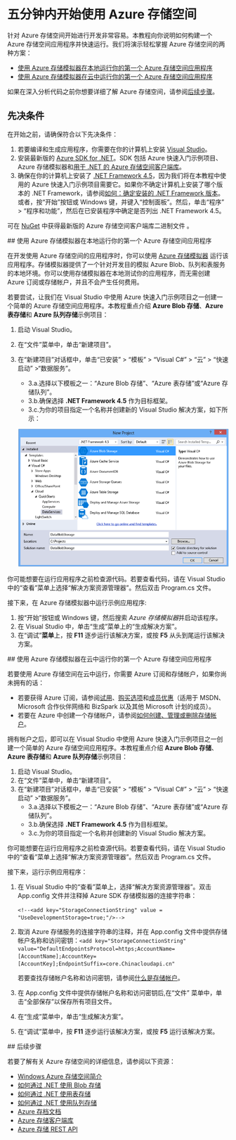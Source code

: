 <properties 
	pageTitle="五分钟内开始使用 Azure 存储空间 | Windows Azure" 
	description="使用 Azure 快速入门、Visual Studio 和 Azure 存储模拟器快速掌握 Windows Azure Blob、表和队列。在五分钟内运行你的第一个 Azure 存储空间应用程序。" 
	services="storage" 
	documentationCenter=".net" 
	authors="tamram" 
	manager="adinah" 
	editor=""/>

<tags 
	ms.service="storage" 
	ms.date="09/28/2015" 
	wacn.date="12/11/2015"/>

# 五分钟内开始使用 Azure 存储空间 

针对 Azure 存储空间开始进行开发非常容易。本教程向你说明如何构建一个 Azure 存储空间应用程序并快速运行。我们将演示轻松掌握 Azure 存储空间的两种方案：

- [使用 Azure 存储模拟器在本地运行你的第一个 Azure 存储空间应用程序](#run-your-first-azure-storage-application-locally-against-the-azure-storage-emulator)
- [使用 Azure 存储模拟器在云中运行你的第一个 Azure 存储空间应用程序](#run-your-first-azure-storage-application-against-azure-storage-in-the-cloud)

如果在深入分析代码之前你想要详细了解 Azure 存储空间，请参阅[后续步骤](#next-steps)。

## 先决条件

在开始之前，请确保符合以下先决条件：

1. 若要编译和生成应用程序，你需要在你的计算机上安装 [Visual Studio](https://www.visualstudio.com/)。 
2. 安装最新版的 [Azure SDK for .NET](/downloads/)。SDK 包括 Azure 快速入门示例项目、Azure 存储模拟器和[用于 .NET 的 Azure 存储空间客户端库](https://msdn.microsoft.com/zh-cn/library/azure/wa_storage_30_reference_home.aspx)。
3. 确保在你的计算机上安装了 [.NET Framework 4.5](http://www.microsoft.com/download/details.aspx?id=30653)，因为我们将在本教程中使用的 Azure 快速入门示例项目需要它。如果你不确定计算机上安装了哪个版本的 .NET Framework，请参阅[如何：确定安装的 .NET Framework 版本](https://msdn.microsoft.com/zh-cn/vstudio/hh925568.aspx)。或者，按“开始”按钮或 Windows 键，并键入“控制面板”。然后，单击“程序” > “程序和功能”，然后在已安装程序中确定是否列出 .NET Framework 4.5。

可在 [NuGet](https://www.nuget.org/packages/WindowsAzure.Storage/) 中获得最新版的 Azure 存储空间客户端库二进制文件 。


##<a id="run-your-first-azure-storage-application-locally-against-the-azure-storage-emulator"></a> 使用 Azure 存储模拟器在本地运行你的第一个 Azure 存储空间应用程序

在开发使用 Azure 存储空间的应用程序时，你可以使用 [Azure 存储模拟器](/documentation/articles/storage-use-emulator) 运行该应用程序。存储模拟器提供了一个针对开发目的模拟 Azure Blob、队列和表服务的本地环境。你可以使用存储模拟器在本地测试你的应用程序，而无需创建 Azure 订阅或存储帐户，并且不会产生任何费用。

若要尝试，让我们在 Visual Studio 中使用 Azure 快速入门示例项目之一创建一个简单的 Azure 存储空间应用程序。本教程重点介绍 **Azure Blob 存储**、**Azure 表存储**和 **Azure 队列存储**示例项目：

1. 启动 Visual Studio。
2. 在“文件”菜单中，单击“新建项目”。
3. 在“新建项目”对话框中，单击“已安装” > “模板” > “Visual C#” > “云” > “快速启动” >“数据服务”。
	- 3.a.选择以下模板之一：“Azure Blob 存储”、“Azure 表存储”或“Azure 存储队列”。 
	- 3.b.确保选择 **.NET Framework 4.5** 作为目标框架。	
	- 3.c.为你的项目指定一个名称并创建新的 Visual Studio 解决方案，如下所示：
	
	![Azure 快速入门][Image1]

你可能想要在运行应用程序之前检查源代码。若要查看代码，请在 Visual Studio 中的“查看”菜单上选择“解决方案资源管理器”。然后双击 Program.cs 文件。

接下来，在 Azure 存储模拟器中运行示例应用程序:

1.	按“开始”按钮或 Windows 键，然后搜索 *Azure 存储模拟器*并启动该程序。
2.	在 Visual Studio 中，单击“生成”菜单上的“生成解决方案”。 
3.	在“调试”**菜单**上，按 **F11** 逐步运行该解决方案，或按 **F5** 从头到尾运行该解决方案。

##<a id="run-your-first-azure-storage-application-against-azure-storage-in-the-cloud"></a> 使用 Azure 存储模拟器在云中运行你的第一个 Azure 存储空间应用程序

若要使用 Azure 存储空间在云中运行，你需要 Azure 订阅和存储帐户，如果你尚未拥有的话：

- 若要获得 Azure 订阅，请参阅[试用](/pricing/1rmb-trial/)、[购买选项](/pricing/purchase-options/)和[成员优惠](/pricing/member-offers/)（适用于 MSDN、Microsoft 合作伙伴网络和 BizSpark 以及其他 Microsoft 计划的成员）。
- 若要在 Azure 中创建一个存储帐户，请参阅[如何创建、管理或删除存储帐户](/documentation/articles/storage-create-storage-account)。

拥有帐户之后，即可以在 Visual Studio 中使用 Azure 快速入门示例项目之一创建一个简单的 Azure 存储空间应用程序。本教程重点介绍 **Azure Blob 存储**、**Azure 表存储**和 **Azure 队列存储**示例项目：

1. 启动 Visual Studio。
2. 在“文件”菜单中，单击“新建项目”。
3. 在“新建项目”对话框中，单击“已安装” > “模板” > “Visual C#” > “云” > “快速启动” >“数据服务”。
	- 3\.a.选择以下模板之一：“Azure Blob 存储”、“Azure 表存储”或“Azure 存储队列”。
	- 3\.b.确保选择 **.NET Framework 4.5** 作为目标框架。
	- 3\.c.为你的项目指定一个名称并创建新的 Visual Studio 解决方案。 

你可能想要在运行应用程序之前检查源代码。若要查看代码，请在 Visual Studio 中的“查看”菜单上选择“解决方案资源管理器”。然后双击 Program.cs 文件。

接下来，运行示例应用程序：

1.	在 Visual Studio 中的“查看”菜单上，选择“解决方案资源管理器”。双击 App.config 文件并注释掉 Azure SDK 存储模拟器的连接字符串：

	`<!--<add key="StorageConnectionString" value = "UseDevelopmentStorage=true;"/>-->`

2.	取消 Azure 存储服务的连接字符串的注释，并在 App.config 文件中提供存储帐户名称和访问密钥：`<add key="StorageConnectionString" value="DefaultEndpointsProtocol=https;AccountName=[AccountName];AccountKey=[AccountKey];EndpointSuffix=core.Chinacloudapi.cn"`

	若要查找存储帐户名称和访问密钥，请参阅[什么是存储帐户](/documentation/articles/storage-create-storage-account)。 

3.	在 App.config 文件中提供存储帐户名称和访问密钥后,在“文件” 菜单中，单击“全部保存”以保存所有项目文件。
4.	在“生成”菜单中，单击“生成解决方案”。
5.	在“调试”菜单中，按 **F11** 逐步运行该解决方案，或按 **F5** 运行该解决方案。


##<a id="next-steps"></a> 后续步骤

若要了解有关 Azure 存储空间的详细信息，请参阅以下资源：

* [Windows Azure 存储空间简介](/documentation/articles/storage-introduction)
* [如何通过 .NET 使用 Blob 存储](/documentation/articles/storage-dotnet-how-to-use-blobs)
* [如何通过 .NET 使用表存储](/documentation/articles/storage-dotnet-how-to-use-tables)
* [如何通过 .NET 使用队列存储](/documentation/articles/storage-dotnet-how-to-use-queues)
* [Azure 存档文档](/documentation/services/storage/)
* [Azure 存储客户端库](https://msdn.microsoft.com/zh-cn/library/azure/wa_storage_30_reference_home.aspx)
* [Azure 存储 REST API](https://msdn.microsoft.com/zh-cn/library/azure/dd179355.aspx)

[Image1]: ./media/storage-getting-started-guide/QuickStart.png


<!---HONumber=79-->